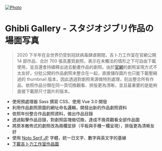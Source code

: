[![Photo](https://cdn.dribbble.com/users/3800131/screenshots/14489502/media/e740658dea07f7e82afa9e88d4dd880a.png)](https://dribbble.com/raychangdesign)

# Ghibli Gallery - スタジオジブリ作品の場面写真

> 2020 下半年在全世界仍受到冠狀病毒肆虐期間，吉卜力工作室在官網公開 14 部作品、合計 700 張高畫質劇照，表示在未觸法的情形之下可自由下載使用，並且還會持續釋出過去動畫作品的劇照。由於[官網](http://www.ghibli.jp/info/013344/)的劇照呈現方式不太友好，分批公開的作品劇照未整合在一起，直接儲存圖片也只能下載壓縮過的 thumbnail 版本，因此透過對劇照來源做特別處理，刻出整合所有作品、依照作品分類在同一頁切換觀看、排版更為清晰，並且最重要的是能夠直接下載原尺寸圖片的版本。

- 使用預處理器 Sass 撰寫 CSS、使用 Vue 3.0 開發
- 利用作品劇照原圖的網址命名邏輯，開發出新的作品劇照資料
- 依照年份整合作品劇照資料，做出作品目錄
- 透過點擊作品目錄，對劇照區塊做切換，達成不換頁觀看全部作品圖
- 將原本散佈式的劇照改為兩欄並排（平板與手機ㄧ欄呈現），排版更為清晰友好
- 使用 [Noto Serif JP](https://fonts.google.com/specimen/Noto+Serif+JP) 字體，統一日文字、數字與英文字的基線
- [下載吉卜力工作室作品圖](https://rayc2045.github.io/ghibli-gallery/)